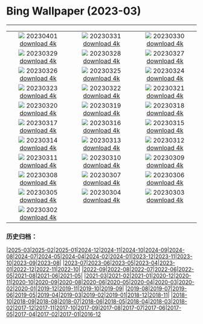# Bing Wallpaper (2023-03)
**************
| | | |
| :----: | :----: | :----: |
| ![](https://www.bing.com/th?id=OHR.FrogMonth_DE-DE7731658257_1920x1080.jpg) 20230401 [download 4k](https://www.bing.com/th?id=OHR.FrogMonth_DE-DE7731658257_UHD.jpg) | ![](https://www.bing.com/th?id=OHR.SteyrRiver_DE-DE6443128128_1920x1080.jpg) 20230331 [download 4k](https://www.bing.com/th?id=OHR.SteyrRiver_DE-DE6443128128_UHD.jpg) | ![](https://www.bing.com/th?id=OHR.PeacockFeathers_DE-DE6056099620_1920x1080.jpg) 20230330 [download 4k](https://www.bing.com/th?id=OHR.PeacockFeathers_DE-DE6056099620_UHD.jpg) |
| ![](https://www.bing.com/th?id=OHR.NuzzleManatee_DE-DE5724328322_1920x1080.jpg) 20230329 [download 4k](https://www.bing.com/th?id=OHR.NuzzleManatee_DE-DE5724328322_UHD.jpg) | ![](https://www.bing.com/th?id=OHR.MWDolomites_DE-DE5202147355_1920x1080.jpg) 20230328 [download 4k](https://www.bing.com/th?id=OHR.MWDolomites_DE-DE5202147355_UHD.jpg) | ![](https://www.bing.com/th?id=OHR.NYCClouds_DE-DE4700650365_1920x1080.jpg) 20230327 [download 4k](https://www.bing.com/th?id=OHR.NYCClouds_DE-DE4700650365_UHD.jpg) |
| ![](https://www.bing.com/th?id=OHR.WildAnza_DE-DE2056872655_1920x1080.jpg) 20230326 [download 4k](https://www.bing.com/th?id=OHR.WildAnza_DE-DE2056872655_UHD.jpg) | ![](https://www.bing.com/th?id=OHR.Mohnblumen_DE-DE3068444341_1920x1080.jpg) 20230325 [download 4k](https://www.bing.com/th?id=OHR.Mohnblumen_DE-DE3068444341_UHD.jpg) | ![](https://www.bing.com/th?id=OHR.WildGarlic_DE-DE0577126002_1920x1080.jpg) 20230324 [download 4k](https://www.bing.com/th?id=OHR.WildGarlic_DE-DE0577126002_UHD.jpg) |
| ![](https://www.bing.com/th?id=OHR.CloudsPatagonia_DE-DE3722240001_1920x1080.jpg) 20230323 [download 4k](https://www.bing.com/th?id=OHR.CloudsPatagonia_DE-DE3722240001_UHD.jpg) | ![](https://www.bing.com/th?id=OHR.LakePowellAerial_DE-DE3911506117_1920x1080.jpg) 20230322 [download 4k](https://www.bing.com/th?id=OHR.LakePowellAerial_DE-DE3911506117_UHD.jpg) | ![](https://www.bing.com/th?id=OHR.ColourDay_DE-DE4014967633_1920x1080.jpg) 20230321 [download 4k](https://www.bing.com/th?id=OHR.ColourDay_DE-DE4014967633_UHD.jpg) |
| ![](https://www.bing.com/th?id=OHR.PurpleCrocus_DE-DE5881094519_1920x1080.jpg) 20230320 [download 4k](https://www.bing.com/th?id=OHR.PurpleCrocus_DE-DE5881094519_UHD.jpg) | ![](https://www.bing.com/th?id=OHR.Erlebnisholzkugel_DE-DE4313685757_1920x1080.jpg) 20230319 [download 4k](https://www.bing.com/th?id=OHR.Erlebnisholzkugel_DE-DE4313685757_UHD.jpg) | ![](https://www.bing.com/th?id=OHR.MarsTars_DE-DE4452444657_1920x1080.jpg) 20230318 [download 4k](https://www.bing.com/th?id=OHR.MarsTars_DE-DE4452444657_UHD.jpg) |
| ![](https://www.bing.com/th?id=OHR.BallyvooneyCove_DE-DE4569274402_1920x1080.jpg) 20230317 [download 4k](https://www.bing.com/th?id=OHR.BallyvooneyCove_DE-DE4569274402_UHD.jpg) | ![](https://www.bing.com/th?id=OHR.ChengduPanda_DE-DE4684703199_1920x1080.jpg) 20230316 [download 4k](https://www.bing.com/th?id=OHR.ChengduPanda_DE-DE4684703199_UHD.jpg) | ![](https://www.bing.com/th?id=OHR.AgueroSpain_DE-DE4821398047_1920x1080.jpg) 20230315 [download 4k](https://www.bing.com/th?id=OHR.AgueroSpain_DE-DE4821398047_UHD.jpg) |
| ![](https://www.bing.com/th?id=OHR.CyprusMaze_DE-DE4969951002_1920x1080.jpg) 20230314 [download 4k](https://www.bing.com/th?id=OHR.CyprusMaze_DE-DE4969951002_UHD.jpg) | ![](https://www.bing.com/th?id=OHR.LionessesNap_DE-DE5075026430_1920x1080.jpg) 20230313 [download 4k](https://www.bing.com/th?id=OHR.LionessesNap_DE-DE5075026430_UHD.jpg) | ![](https://www.bing.com/th?id=OHR.Kornblume_DE-DE6250953229_1920x1080.jpg) 20230312 [download 4k](https://www.bing.com/th?id=OHR.Kornblume_DE-DE6250953229_UHD.jpg) |
| ![](https://www.bing.com/th?id=OHR.LongWharf_DE-DE5216800013_1920x1080.jpg) 20230311 [download 4k](https://www.bing.com/th?id=OHR.LongWharf_DE-DE5216800013_UHD.jpg) | ![](https://www.bing.com/th?id=OHR.EdaleValley_DE-DE5467473293_1920x1080.jpg) 20230310 [download 4k](https://www.bing.com/th?id=OHR.EdaleValley_DE-DE5467473293_UHD.jpg) | ![](https://www.bing.com/th?id=OHR.WaimeaRainbow_DE-DE5723243026_1920x1080.jpg) 20230309 [download 4k](https://www.bing.com/th?id=OHR.WaimeaRainbow_DE-DE5723243026_UHD.jpg) |
| ![](https://www.bing.com/th?id=OHR.IntlWomensDayChange_DE-DE5354248480_1920x1080.jpg) 20230308 [download 4k](https://www.bing.com/th?id=OHR.IntlWomensDayChange_DE-DE5354248480_UHD.jpg) | ![](https://www.bing.com/th?id=OHR.ParktheaterGoeggingen_DE-DE8359643455_1920x1080.jpg) 20230307 [download 4k](https://www.bing.com/th?id=OHR.ParktheaterGoeggingen_DE-DE8359643455_UHD.jpg) | ![](https://www.bing.com/th?id=OHR.IcelandHorses_DE-DE4227259344_1920x1080.jpg) 20230306 [download 4k](https://www.bing.com/th?id=OHR.IcelandHorses_DE-DE4227259344_UHD.jpg) |
| ![](https://www.bing.com/th?id=OHR.YuanyangChina_DE-DE9214113644_1920x1080.jpg) 20230305 [download 4k](https://www.bing.com/th?id=OHR.YuanyangChina_DE-DE9214113644_UHD.jpg) | ![](https://www.bing.com/th?id=OHR.PicoVolcano_DE-DE1654567075_1920x1080.jpg) 20230304 [download 4k](https://www.bing.com/th?id=OHR.PicoVolcano_DE-DE1654567075_UHD.jpg) | ![](https://www.bing.com/th?id=OHR.OrcaNorway_DE-DE0674543604_1920x1080.jpg) 20230303 [download 4k](https://www.bing.com/th?id=OHR.OrcaNorway_DE-DE0674543604_UHD.jpg) |
| ![](https://www.bing.com/th?id=OHR.NegratinSpain_DE-DE9936607570_1920x1080.jpg) 20230302 [download 4k](https://www.bing.com/th?id=OHR.NegratinSpain_DE-DE9936607570_UHD.jpg) |  |  |

### 历史归档：

|[2025-03](bing/2025-03/2025-03.md)|[2025-02](bing/2025-02/2025-02.md)|[2025-01](bing/2025-01/2025-01.md)|[2024-12](bing/2024-12/2024-12.md)|[2024-11](bing/2024-11/2024-11.md)|[2024-10](bing/2024-10/2024-10.md)|[2024-09](bing/2024-09/2024-09.md)|[2024-08](bing/2024-08/2024-08.md)|[2024-07](bing/2024-07/2024-07.md)|[2024-05](bing/2024-05/2024-05.md)|[2024-04](bing/2024-04/2024-04.md)|[2024-02](bing/2024-02/2024-02.md)|[2024-01](bing/2024-01/2024-01.md)|[2023-12](bing/2023-12/2023-12.md)|[2023-11](bing/2023-11/2023-11.md)|[2023-10](bing/2023-10/2023-10.md)|[2023-09](bing/2023-09/2023-09.md)|[2023-08](bing/2023-08/2023-08.md)|
|[2023-07](bing/2023-07/2023-07.md)|[2023-06](bing/2023-06/2023-06.md)|[2023-05](bing/2023-05/2023-05.md)|[2023-04](bing/2023-04/2023-04.md)|[2023-01](bing/2023-01/2023-01.md)|[2022-12](bing/2022-12/2022-12.md)|[2022-11](bing/2022-11/2022-11.md)|[2022-10](bing/2022-10/2022-10.md)|
|[2022-09](bing/2022-09/2022-09.md)|[2022-08](bing/2022-08/2022-08.md)|[2022-07](bing/2022-07/2022-07.md)|[2022-06](bing/2022-06/2022-06.md)|[2022-05](bing/2022-05/2022-05.md)|[2021-08](bing/2021-08/2021-08.md)|[2021-06](bing/2021-06/2021-06.md)|[2021-05](bing/2021-05/2021-05.md)|
|[2021-03](bing/2021-03/2021-03.md)|[2021-02](bing/2021-02/2021-02.md)|[2021-01](bing/2021-01/2021-01.md)|[2020-12](bing/2020-12/2020-12.md)|[2020-11](bing/2020-11/2020-11.md)|[2020-10](bing/2020-10/2020-10.md)|[2020-09](bing/2020-09/2020-09.md)|[2020-08](bing/2020-08/2020-08.md)|[2020-06](bing/2020-06/2020-06.md)|[2020-05](bing/2020-05/2020-05.md)|[2020-04](bing/2020-04/2020-04.md)|[2020-03](bing/2020-03/2020-03.md)|[2020-02](bing/2020-02/2020-02.md)|[2020-01](bing/2020-01/2020-01.md)|[2019-12](bing/2019-12/2019-12.md)|[2019-11](bing/2019-11/2019-11.md)|[2019-10](bing/2019-10/2019-10.md)|[2019-09](bing/2019-09/2019-09.md)|
|[2019-08](bing/2019-08/2019-08.md)|[2019-07](bing/2019-07/2019-07.md)|[2019-06](bing/2019-06/2019-06.md)|[2019-05](bing/2019-05/2019-05.md)|[2019-04](bing/2019-04/2019-04.md)|[2019-03](bing/2019-03/2019-03.md)|[2019-02](bing/2019-02/2019-02.md)|[2019-01](bing/2019-01/2019-01.md)|[2018-12](bing/2018-12/2018-12.md)|[2018-11](bing/2018-11/2018-11.md)|
|[2018-10](bing/2018-10/2018-10.md)|[2018-09](bing/2018-09/2018-09.md)|[2018-08](bing/2018-08/2018-08.md)|[2018-07](bing/2018-07/2018-07.md)|[2018-06](bing/2018-06/2018-06.md)|[2018-05](bing/2018-05/2018-05.md)|[2018-04](bing/2018-04/2018-04.md)|[2018-03](bing/2018-03/2018-03.md)|[2018-02](bing/2018-02/2018-02.md)|[2017-12](bing/2017-12/2017-12.md)|[2017-11](bing/2017-11/2017-11.md)|[2017-10](bing/2017-10/2017-10.md)|[2017-09](bing/2017-09/2017-09.md)|[2017-08](bing/2017-08/2017-08.md)|[2017-07](bing/2017-07/2017-07.md)|[2017-06](bing/2017-06/2017-06.md)|[2017-05](bing/2017-05/2017-05.md)|[2017-04](bing/2017-04/2017-04.md)|[2017-02](bing/2017-02/2017-02.md)|[2017-01](bing/2017-01/2017-01.md)|[2016-12](bing/2016-12/2016-12.md)